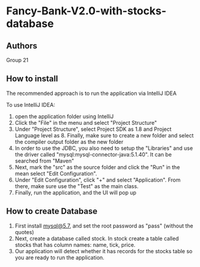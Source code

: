 # Fancy-Bank-V2.0-with-stocks-database

## Authors

Group 21

## How to install

The recommended approach is to run the application via IntelliJ IDEA

To use IntelliJ IDEA:

1. open the application folder using IntelliJ
2. Click the "File" in the menu and select "Project Structure"
3. Under "Project Structure", select Project SDK as 1.8 and Project Language level as 8. Finally, make sure to create a new folder and select the compiler output folder as the new folder
4. In order to use the JDBC, you also need to setup the "Libraries" and use the driver called "mysql:mysql-connector-java:5.1.40". It can be searched from "Maven"
5. Next, mark the "src" as the source folder and click the "Run" in the mean select "Edit Configuration".
6. Under "Edit Configuration", click "+" and select "Application". From there,  make sure use the "Test" as the main class.
7. Finally, run the application, and the UI will pop up

## How to create Database

1. First install mysql@5.7, and set the root password as "pass" (without the quotes)
2. Next, create a database called stock. In stock create a table called stocks that has column names: name, tick, price.
3. Our application will detect whether it has records for the stocks table so you are ready to run the application.

